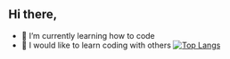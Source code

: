 ## Hi there, 
- 🌱 I’m currently learning how to code
- 🦜 I would like to learn coding with others
[![Top Langs](https://github-readme-stats.vercel.app/api/top-langs/?username=elbroandrew&layout=compact&theme=vision-friendly-dark)](https://github.com/anuraghazra/github-readme-stats)
